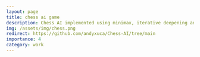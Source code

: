 ```yaml
---
layout: page
title: chess ai game
description: Chess AI implemented using minimax, iterative deepening and alpha-beta pruning
img: /assets/img/chess.png
redirect: https://github.com/andyxuca/Chess-AI/tree/main
importance: 4
category: work
---
```

